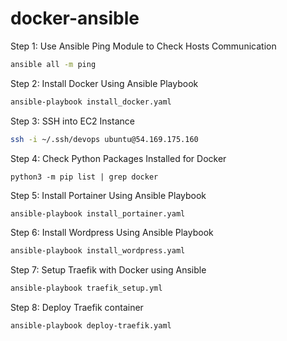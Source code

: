 # docker-ansible

Step 1: Use Ansible Ping Module to Check Hosts Communication
```bash
ansible all -m ping
```

Step 2: Install Docker Using Ansible Playbook
```bash
ansible-playbook install_docker.yaml
```

Step 3: SSH into EC2 Instance
```bash
ssh -i ~/.ssh/devops ubuntu@54.169.175.160
```

Step 4: Check Python Packages Installed for Docker
```
python3 -m pip list | grep docker
```


Step 5: Install Portainer Using Ansible Playbook
```bash
ansible-playbook install_portainer.yaml
```

Step 6: Install Wordpress Using Ansible Playbook
```bash
ansible-playbook install_wordpress.yaml
```

Step 7: Setup Traefik with Docker using Ansible
```bash
ansible-playbook traefik_setup.yml
```


Step 8: Deploy Traefik container
```bash
ansible-playbook deploy-traefik.yaml
```